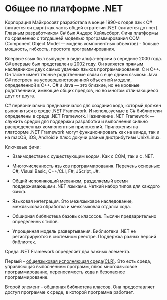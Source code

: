 # Общее по платформе .NET

Корпорация Майкросовт разработала в конце 1990-х годов язык C# (читается си шарп) как часть общей стратегии .NET (читается дот нет). Главным разработчиком C# был Андерс Хейльсберг. Фича платформы по сравнению с тогдашней моделью программирования COM (Component Object Model — модель компонентных объектов) - больше мощность, гибкость, простота программирования.

Впервые язык был выпущен в виде альфа-версии в середине 2000 года. C# впервые был представлен в 2002 году. Он является прямым наследником двух самых удачных языков программирования: С и C++. Он также имеет тесные родственные связи с еще одним языком: Java. C# построен на усовершенствованной объектной модели, определенной в C++. C# и Java — это близкие, но не кровные родственники, имеющие общих предков, но во многом отличающиеся друг от друга. 

C# первоначально предназначался для создания кода, который должен выполняться в среде .NET Framework. И используемые в C# библиотеки определены в среде .NET Framework. Назначение .NET Framework — служить средой для поддержки разработки и выполнения сильно распределенных компонентных приложений. Приложения на платформе .NET Framework могут функционировать как на винде, так и на macOS, iOS, Android и плюс докучи разные дистрибутивы Unix/Linux.

Ключевые фичи:

- Взаимодествие с существующим кодом. Как с COM, так и с .NET.

- Многочисленность языков программирования. Перечень основных: C#, Visual Basic, С++/CLI, F#, JScript, J#.  

- Общий исполняющий механизм, разделяемый всеми поддерживающими .NET языками. Четкий набор типов для каждого языка.

- Языковая интеграция. Это межязыковое наследование, межязыковая обработка и межязыковая отдалка кода.

- Обширная библиотека базовых класссов. Тысячи предварительно определенных типов.

- Упрощенная модель развертывания. Библиотеки .NET не регистрируются в системном реестре. Поддержка разных версий библиотек.

Среда .NET Framework определяет два важных элемента. 

Первый - [общеязыковая исполняющая среда(CLR)](./clr.md). Это есть среда, управляющая выполнением программ, плюс многоязыковое программирование, переносимость кода и безопасное программирование. 

Второй элемент - обширная библиотека классов. Она предоставляет доступ программе к среде, в которой программа работает.

